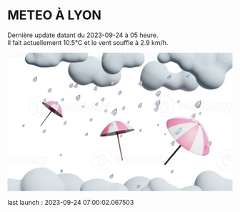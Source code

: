 # METEO À LYON

Dernière update datant du 2023-09-24 à 05 heure.  
Il fait actuellement 10.5°C et le vent souffle à 2.9 km/h.      

![](./.github/rain.png)

last launch : 2023-09-24 07:00:02.067503

